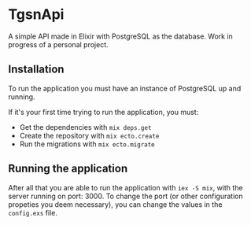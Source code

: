# TgsnApi

A simple API made in Elixir with PostgreSQL as the database. Work in progress of a personal project.

## Installation

To run the application you must have an instance of PostgreSQL up and running.

If it's your first time trying to run the application, you must: 
- Get the dependencies with `mix deps.get`
- Create the repository with `mix ecto.create`
- Run the migrations with `mix ecto.migrate`

## Running the application

After all that you are able to run the application with `iex -S mix`, with the server running on port: 3000. To change the port (or other configuration propeties you deem necessary), you can change the values in the `config.exs` file. 

